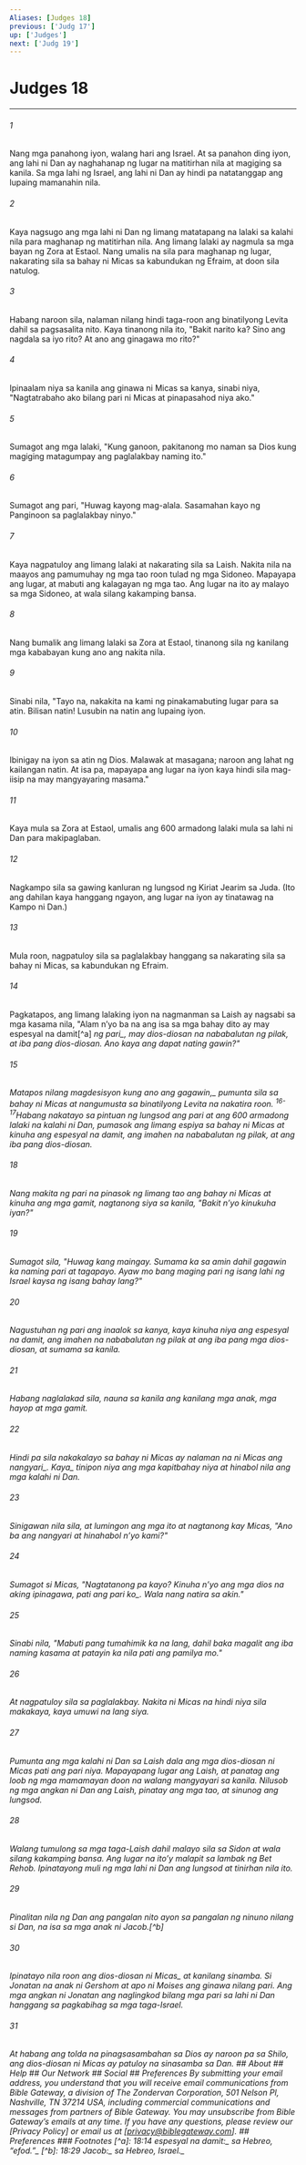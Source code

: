 ```yaml
---
Aliases: [Judges 18]
previous: ['Judg 17']
up: ['Judges']
next: ['Judg 19']
---
```

# Judges 18

***






















###### 1 










Nang mga panahong iyon, walang hari ang Israel. At sa panahon ding iyon, ang lahi ni Dan ay naghahanap ng lugar na matitirhan nila at magiging sa kanila. Sa mga lahi ng Israel, ang lahi ni Dan ay hindi pa natatanggap ang lupaing mamanahin nila. 





















###### 2 










Kaya nagsugo ang mga lahi ni Dan ng limang matatapang na lalaki sa kalahi nila para maghanap ng matitirhan nila. Ang limang lalaki ay nagmula sa mga bayan ng Zora at Estaol. Nang umalis na sila para maghanap ng lugar, nakarating sila sa bahay ni Micas sa kabundukan ng Efraim, at doon sila natulog. 





















###### 3 










Habang naroon sila, nalaman nilang hindi taga-roon ang binatilyong Levita dahil sa pagsasalita nito. Kaya tinanong nila ito, "Bakit narito ka? Sino ang nagdala sa iyo rito? At ano ang ginagawa mo rito?" 





















###### 4 










Ipinaalam niya sa kanila ang ginawa ni Micas sa kanya, sinabi niya, "Nagtatrabaho ako bilang pari ni Micas at pinapasahod niya ako." 





















###### 5 










Sumagot ang mga lalaki, "Kung ganoon, pakitanong mo naman sa Dios kung magiging matagumpay ang paglalakbay naming ito." 





















###### 6 










Sumagot ang pari, "Huwag kayong mag-alala. Sasamahan kayo ng Panginoon sa paglalakbay ninyo." 





















###### 7 










Kaya nagpatuloy ang limang lalaki at nakarating sila sa Laish. Nakita nila na maayos ang pamumuhay ng mga tao roon tulad ng mga Sidoneo. Mapayapa ang lugar, at mabuti ang kalagayan ng mga tao. Ang lugar na ito ay malayo sa mga Sidoneo, at wala silang kakamping bansa. 





















###### 8 










Nang bumalik ang limang lalaki sa Zora at Estaol, tinanong sila ng kanilang mga kababayan kung ano ang nakita nila. 





















###### 9 










Sinabi nila, "Tayo na, nakakita na kami ng pinakamabuting lugar para sa atin. Bilisan natin! Lusubin na natin ang lupaing iyon. 





















###### 10 










Ibinigay na iyon sa atin ng Dios. Malawak at masagana; naroon ang lahat ng kailangan natin. At isa pa, mapayapa ang lugar na iyon kaya hindi sila mag-iisip na may mangyayaring masama." 





















###### 11 










Kaya mula sa Zora at Estaol, umalis ang 600 armadong lalaki mula sa lahi ni Dan para makipaglaban. 





















###### 12 










Nagkampo sila sa gawing kanluran ng lungsod ng Kiriat Jearim sa Juda. (Ito ang dahilan kaya hanggang ngayon, ang lugar na iyon ay tinatawag na Kampo ni Dan.) 





















###### 13 










Mula roon, nagpatuloy sila sa paglalakbay hanggang sa nakarating sila sa bahay ni Micas, sa kabundukan ng Efraim. 





















###### 14 










Pagkatapos, ang limang lalaking iyon na nagmanman sa Laish ay nagsabi sa mga kasama nila, "Alam nʼyo ba na ang isa sa mga bahay dito ay may espesyal na damit[^a] <i class="trans-change">ng pari_, may dios-diosan na nababalutan ng pilak, at iba pang dios-diosan. Ano kaya ang dapat nating gawin?" 





















###### 15 










<i class="trans-change">Matapos nilang magdesisyon kung ano ang gagawin,_ pumunta sila sa bahay ni Micas at nangumusta sa binatilyong Levita na nakatira roon. <sup class="versenum">16-17</sup>Habang nakatayo sa pintuan ng lungsod ang pari at ang 600 armadong lalaki na kalahi ni Dan, pumasok ang limang espiya sa bahay ni Micas at kinuha ang espesyal na damit, ang imahen na nababalutan ng pilak, at ang iba pang dios-diosan. 





















###### 18 










Nang makita ng pari na pinasok ng limang tao ang bahay ni Micas at kinuha ang mga gamit, nagtanong siya sa kanila, "Bakit nʼyo kinukuha iyan?" 





















###### 19 










Sumagot sila, "Huwag kang maingay. Sumama ka sa amin dahil gagawin ka naming pari at tagapayo. Ayaw mo bang maging pari ng isang lahi ng Israel kaysa ng isang bahay lang?" 





















###### 20 










Nagustuhan ng pari ang inaalok sa kanya, kaya kinuha niya ang espesyal na damit, ang imahen na nababalutan ng pilak at ang iba pang mga dios-diosan, at sumama sa kanila. 





















###### 21 










Habang naglalakad sila, nauna sa kanila ang kanilang mga anak, mga hayop at mga gamit. 





















###### 22 










Hindi pa sila nakakalayo sa bahay ni Micas <i class="trans-change">ay nalaman na ni Micas ang nangyari_. <i class="trans-change">Kaya_ tinipon niya ang mga kapitbahay niya at hinabol nila ang mga kalahi ni Dan. 





















###### 23 










Sinigawan nila sila, at lumingon ang mga ito at nagtanong kay Micas, "Ano ba ang nangyari at hinahabol nʼyo kami?" 





















###### 24 










Sumagot si Micas, "Nagtatanong pa kayo? Kinuha nʼyo ang mga dios na aking ipinagawa, pati ang pari <i class="trans-change">ko_. Wala nang natira sa akin." 





















###### 25 










Sinabi nila, "Mabuti pang tumahimik ka na lang, dahil baka magalit ang iba naming kasama at patayin ka nila pati ang pamilya mo." 





















###### 26 










At nagpatuloy sila sa paglalakbay. Nakita ni Micas na hindi niya sila makakaya, kaya umuwi na lang siya. 





















###### 27 










Pumunta ang mga kalahi ni Dan sa Laish dala ang mga dios-diosan ni Micas pati ang pari niya. Mapayapang lugar ang Laish, at panatag ang loob ng mga mamamayan doon na walang mangyayari sa kanila. Nilusob ng mga angkan ni Dan ang Laish, pinatay ang mga tao, at sinunog ang lungsod. 





















###### 28 










Walang tumulong sa mga taga-Laish dahil malayo sila sa Sidon at wala silang kakamping bansa. Ang lugar na itoʼy malapit sa lambak ng Bet Rehob. Ipinatayong muli ng mga lahi ni Dan ang lungsod at tinirhan nila ito. 





















###### 29 










Pinalitan nila ng Dan ang pangalan nito ayon sa pangalan ng ninuno nilang si Dan, na isa sa mga anak ni Jacob.[^b] 





















###### 30 










Ipinatayo nila roon ang dios-diosan <i class="trans-change">ni Micas_ at kanilang sinamba. Si Jonatan na anak ni Gershom at apo ni Moises ang ginawa nilang pari. Ang mga angkan ni Jonatan ang naglingkod bilang mga pari sa lahi ni Dan hanggang sa pagkabihag sa mga taga-Israel. 





















###### 31 










At habang ang tolda na pinagsasambahan sa Dios ay naroon pa sa Shilo, ang dios-diosan ni Micas ay patuloy na sinasamba sa Dan. ## About ## Help ## Our Network ## Social ## Preferences By submitting your email address, you understand that you will receive email communications from Bible Gateway, a division of The Zondervan Corporation, 501 Nelson Pl, Nashville, TN 37214 USA, including commercial communications and messages from partners of Bible Gateway. You may unsubscribe from Bible Gateway&rsquo;s emails at any time. If you have any questions, please review our [Privacy Policy] or email us at [privacy@biblegateway.com]. ## Preferences ### Footnotes [^a]: 18:14 _espesyal na damit_<i class="alternate">:_ sa Hebreo, <i class="alternate">“efod.”_ [^b]: 18:29 _Jacob_<i class="alternate">:_ sa Hebreo, <i class="alternate">Israel._
